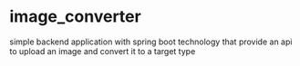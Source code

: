# image_converter
simple backend application with spring boot technology that provide an api to upload an image and convert it to a target type
